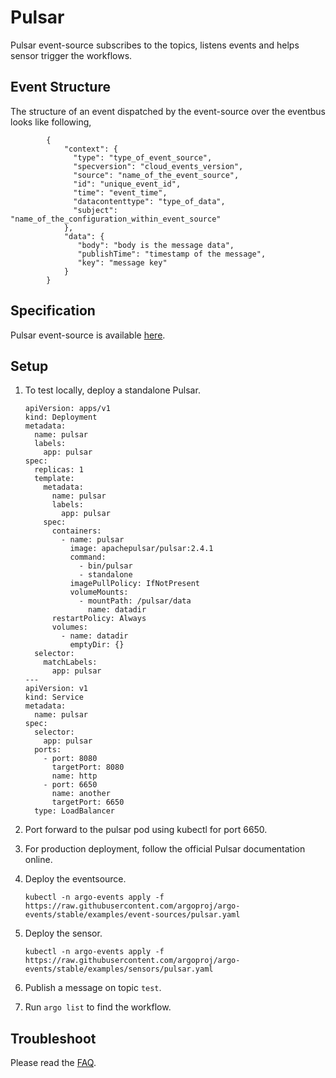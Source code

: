 # Pulsar

Pulsar event-source subscribes to the topics, listens events and helps sensor trigger the workflows.

## Event Structure

The structure of an event dispatched by the event-source over the eventbus looks like following,

            {
                "context": {
                  "type": "type_of_event_source",
                  "specversion": "cloud_events_version",
                  "source": "name_of_the_event_source",
                  "id": "unique_event_id",
                  "time": "event_time",
                  "datacontenttype": "type_of_data",
                  "subject": "name_of_the_configuration_within_event_source"
                },
                "data": {
                   "body": "body is the message data",
                   "publishTime": "timestamp of the message",
                   "key": "message key"
                }
            }

## Specification

Pulsar event-source is available [here](../../APIs.md#argoproj.io/v1alpha1.PulsarEventSource).

## Setup

1.  To test locally, deploy a standalone Pulsar.

        apiVersion: apps/v1
        kind: Deployment
        metadata:
          name: pulsar
          labels:
            app: pulsar
        spec:
          replicas: 1
          template:
            metadata:
              name: pulsar
              labels:
                app: pulsar
            spec:
              containers:
                - name: pulsar
                  image: apachepulsar/pulsar:2.4.1
                  command:
                    - bin/pulsar
                    - standalone
                  imagePullPolicy: IfNotPresent
                  volumeMounts:
                    - mountPath: /pulsar/data
                      name: datadir
              restartPolicy: Always
              volumes:
                - name: datadir
                  emptyDir: {}
          selector:
            matchLabels:
              app: pulsar
        ---
        apiVersion: v1
        kind: Service
        metadata:
          name: pulsar
        spec:
          selector:
            app: pulsar
          ports:
            - port: 8080
              targetPort: 8080
              name: http
            - port: 6650
              name: another
              targetPort: 6650
          type: LoadBalancer

1.  Port forward to the pulsar pod using kubectl for port 6650.

1.  For production deployment, follow the official Pulsar documentation online.

1.  Deploy the eventsource.

        kubectl -n argo-events apply -f https://raw.githubusercontent.com/argoproj/argo-events/stable/examples/event-sources/pulsar.yaml

1.  Deploy the sensor.

        kubectl -n argo-events apply -f https://raw.githubusercontent.com/argoproj/argo-events/stable/examples/sensors/pulsar.yaml

1.  Publish a message on topic `test`.

1.  Run `argo list` to find the workflow.

## Troubleshoot

Please read the [FAQ](https://argoproj.github.io/argo-events/FAQ/).
